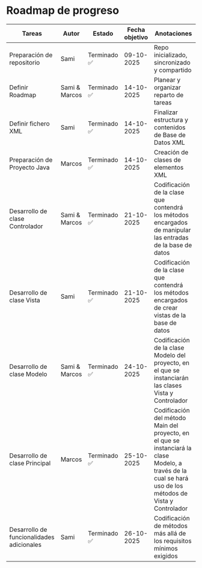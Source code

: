 <h1>Roadmap de progreso</h1>

<table>
  <thead>
    <tr>
      <th>Tareas</th>
      <th>Autor</th>
      <th>Estado</th>
      <th>Fecha objetivo</th>
      <th>Anotaciones</th>
    </tr>
  </thead>
  <tbody>
    <tr>
      <td>Preparación de repositorio</td>
      <td>Sami</td>
      <td>Terminado ✅</td>
      <td>09-10-2025</td>
      <td>Repo inicializado, sincronizado y compartido</td>
    </tr>
    <tr>
      <td>Definir Roadmap</td>
      <td>Sami & Marcos</td>
      <td>Terminado ✅</td>
      <td>14-10-2025</td>
      <td>Planear y organizar reparto de tareas</td>
    </tr>
    <tr>
      <td>Definir fichero XML</td>
      <td>Sami</td>
      <td>Terminado ✅</td>
      <td>14-10-2025</td>
      <td>Finalizar estructura y contenidos de Base de Datos XML</td>
    </tr>
    <tr>
      <td>Preparación de Proyecto Java</td>
      <td>Marcos</td>
      <td>Terminado ✅</td>
      <td>14-10-2025</td>
      <td>Creación de clases de elementos XML</td>
    </tr>
    <tr>
      <td>Desarrollo de clase Controlador</td>
      <td>Sami & Marcos</td>
      <td>Terminado ✅</td>
      <td>21-10-2025</td>
      <td>Codificación de la clase que contendrá los métodos encargados de manipular las entradas de la base de datos</td>
    </tr>
     <tr>
      <td>Desarrollo de clase Vista</td>
      <td>Sami</td>
      <td>Terminado ✅</td>
      <td>21-10-2025</td>
      <td>Codificación de la clase que contendrá los métodos encargados de crear vistas de la base de datos</td>
    </tr>
    <tr>
      <td>Desarrollo de clase Modelo</td>
      <td>Sami & Marcos</td>
      <td>Terminado ✅</td>
      <td>24-10-2025</td>
      <td>Codificación de la clase Modelo del proyecto, en el que se instanciarán las clases Vista y Controlador</td>
    </tr>
    <tr>
      <td>Desarrollo de clase Principal</td>
      <td>Marcos</td>
      <td>Terminado ✅</td>
      <td>25-10-2025</td>
      <td>Codificación del método Main del proyecto, en el que se instanciará la clase Modelo, a través de la cual se hará uso de los métodos de Vista y Controlador</td>
    </tr>
    <tr>
      <td>Desarrollo de funcionalidades adicionales</td>
      <td>Sami</td>
      <td>Terminado ✅</td>
      <td>26-10-2025</td>
      <td>Codificación de métodos más allá de los requisitos mínimos exigidos</td>
    </tr>
  </tbody>
</table>
